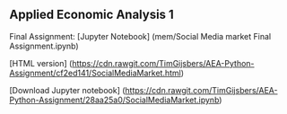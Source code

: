 ## Applied Economic Analysis 1

Final Assignment: [Jupyter Notebook]
(mem/Social Media market Final Assignment.ipynb)

[HTML version]
(https://cdn.rawgit.com/TimGijsbers/AEA-Python-Assignment/cf2ed141/SocialMediaMarket.html)

[Download Jupyter notebook]
(https://cdn.rawgit.com/TimGijsbers/AEA-Python-Assignment/28aa25a0/SocialMediaMarket.ipynb)
